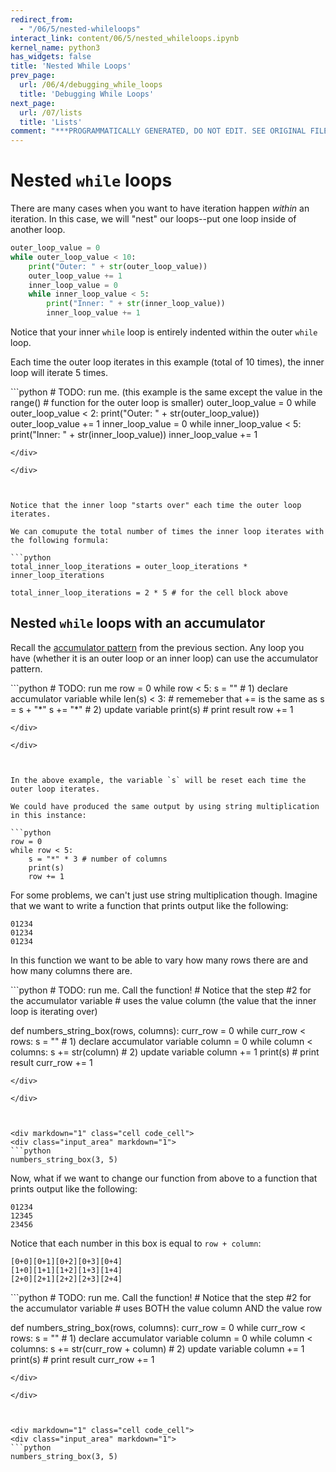 ```yaml
---
redirect_from:
  - "/06/5/nested-whileloops"
interact_link: content/06/5/nested_whileloops.ipynb
kernel_name: python3
has_widgets: false
title: 'Nested While Loops'
prev_page:
  url: /06/4/debugging_while_loops
  title: 'Debugging While Loops'
next_page:
  url: /07/lists
  title: 'Lists'
comment: "***PROGRAMMATICALLY GENERATED, DO NOT EDIT. SEE ORIGINAL FILES IN /content***"
---
```



Nested `while` loops
===========

There are many cases when you want to have iteration happen *within* an iteration. In this case, we will "nest" our loops--put one loop inside of another loop.

```python
outer_loop_value = 0
while outer_loop_value < 10:
    print("Outer: " + str(outer_loop_value))
    outer_loop_value += 1
    inner_loop_value = 0
    while inner_loop_value < 5:
        print("Inner: " + str(inner_loop_value))
        inner_loop_value += 1
```

Notice that your inner `while` loop is entirely indented within the outer `while` loop.

Each time the outer loop iterates in this example (total of 10 times), the inner loop will iterate 5 times. 



<div markdown="1" class="cell code_cell">
<div class="input_area" markdown="1">
```python
# TODO: run me. (this example is the same except the value in the range()
# function for the outer loop is smaller)
outer_loop_value = 0
while outer_loop_value < 2:
    print("Outer: " + str(outer_loop_value))
    outer_loop_value += 1
    inner_loop_value = 0
    while inner_loop_value < 5:
        print("Inner: " + str(inner_loop_value))
        inner_loop_value += 1

```
</div>

</div>



Notice that the inner loop "starts over" each time the outer loop iterates.

We can comupute the total number of times the inner loop iterates with the following formula: 

```python
total_inner_loop_iterations = outer_loop_iterations * inner_loop_iterations

total_inner_loop_iterations = 2 * 5 # for the cell block above
```



Nested `while` loops with an accumulator
-------------

Recall the [accumulator pattern](../3/while_accumulator.html) from the previous section. Any loop you have (whether it is an outer loop or an inner loop) can use the accumulator pattern.



<div markdown="1" class="cell code_cell">
<div class="input_area" markdown="1">
```python
# TODO: run me
row = 0
while row < 5:
    s = ""  # 1) declare accumulator variable
    while len(s) < 3:
        # rememeber that += is the same as s = s + "*"
        s += "*"  # 2) update variable
    print(s)  # print result
    row += 1

```
</div>

</div>



In the above example, the variable `s` will be reset each time the outer loop iterates.

We could have produced the same output by using string multiplication in this instance:

```python
row = 0
while row < 5:
    s = "*" * 3 # number of columns
    print(s)
    row += 1
```

For some problems, we can't just use string multiplication though. Imagine that we want to write a function that prints output like the following:

```
01234
01234
01234
```

In this function we want to be able to vary how many rows there are and how many columns there are.



<div markdown="1" class="cell code_cell">
<div class="input_area" markdown="1">
```python
# TODO: run me. Call the function!
# Notice that the step #2 for the accumulator variable
# uses the value column (the value that the inner loop is iterating over)

def numbers_string_box(rows, columns):
    curr_row = 0
    while curr_row < rows:
        s = ""  # 1) declare accumulator variable
        column = 0
        while column < columns:
            s += str(column)  # 2) update variable
            column += 1
        print(s)  # print result
        curr_row += 1

```
</div>

</div>



<div markdown="1" class="cell code_cell">
<div class="input_area" markdown="1">
```python
numbers_string_box(3, 5)

```
</div>

</div>



Now, what if we want to change our function from above to a function that prints output like the following:

```
01234
12345
23456
```

Notice that each number in this box is equal to `row + column`:

```
[0+0][0+1][0+2][0+3][0+4]
[1+0][1+1][1+2][1+3][1+4]
[2+0][2+1][2+2][2+3][2+4]
```



<div markdown="1" class="cell code_cell">
<div class="input_area" markdown="1">
```python
# TODO: run me. Call the function!
# Notice that the step #2 for the accumulator variable
# uses BOTH the value column AND the value row

def numbers_string_box(rows, columns):
    curr_row = 0
    while curr_row < rows:
        s = ""  # 1) declare accumulator variable
        column = 0
        while column < columns:
            s += str(curr_row + column)  # 2) update variable
            column += 1
        print(s)  # print result
        curr_row += 1

```
</div>

</div>



<div markdown="1" class="cell code_cell">
<div class="input_area" markdown="1">
```python
numbers_string_box(3, 5)

```
</div>

</div>

